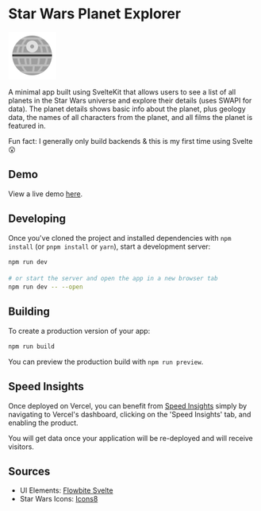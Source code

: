 # Star Wars Planet Explorer
![Death star](./src/lib/assets/deathstar-logo.png)

A minimal app built using SvelteKit that allows users to see a list of all planets in the Star Wars universe and explore their details (uses SWAPI for data). The planet details shows basic info about the planet, plus geology data, the names of all characters from the planet, and all films the planet is featured in.

Fun fact: I generally only build backends & this is my first time using Svelte 😮

## Demo

View a live demo [here](https://planet-explorer-gray.vercel.app).

## Developing

Once you've cloned the project and installed dependencies with `npm install` (or `pnpm install` or `yarn`), start a development server:

```bash
npm run dev

# or start the server and open the app in a new browser tab
npm run dev -- --open
```

## Building

To create a production version of your app:

```bash
npm run build
```

You can preview the production build with `npm run preview`.

## Speed Insights

Once deployed on Vercel, you can benefit from [Speed Insights](https://vercel.com/docs/concepts/speed-insights) simply by navigating to Vercel's dashboard, clicking on the 'Speed Insights' tab, and enabling the product.

You will get data once your application will be re-deployed and will receive visitors.

## Sources

* UI Elements: [Flowbite Svelte](https://flowbite-svelte.com)
* Star Wars Icons: [Icons8](https://icons8.com/icons/set/star-wars)
